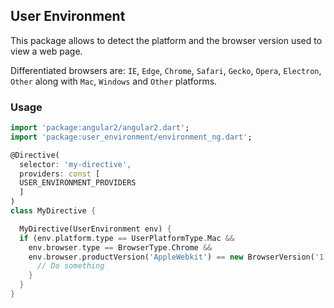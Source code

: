 ## User Environment
This package allows to detect the platform and the browser version used to view a web page.

Differentiated browsers are: `IE`, `Edge`, `Chrome`, `Safari`, `Gecko`, `Opera`, `Electron`, `Other` along with `Mac`, `Windows` and `Other` platforms.

### Usage
```dart
import 'package:angular2/angular2.dart';
import 'package:user_environment/environment_ng.dart';

@Directive(
  selector: 'my-directive',
  providers: const [
  USER_ENVIRONMENT_PROVIDERS
  ]
)
class MyDirective {

  MyDirective(UserEnvironment env) {
  if (env.platform.type == UserPlatformType.Mac &&
    env.browser.type == BrowserType.Chrome &&
    env.browser.productVersion('AppleWebkit') == new BrowserVersion('1.2.3')) {
      // Do something
    }
  }
}
```
